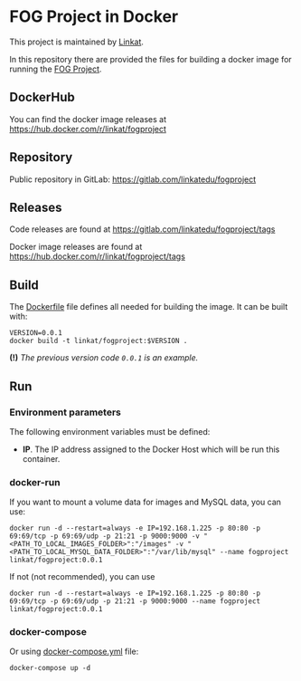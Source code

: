 # FOG Project in Docker

This project is maintained by [Linkat](http://linkat.xtec.cat).

In this repository there are provided the files for building a docker image for running the [FOG Project](https://fogproject.org/).


## DockerHub

You can find the docker image releases at https://hub.docker.com/r/linkat/fogproject


## Repository

Public repository in GitLab: https://gitlab.com/linkatedu/fogproject

## Releases

Code releases are found at https://gitlab.com/linkatedu/fogproject/tags

Docker image releases are found at https://hub.docker.com/r/linkat/fogproject/tags


## Build

The [Dockerfile](https://gitlab.com/linkatedu/fogproject/blob/master/Dockerfile) file defines all needed for building the image. It can be built with:

```
VERSION=0.0.1
docker build -t linkat/fogproject:$VERSION .
```


**(!)** *The previous version code `0.0.1` is an example.*


## Run

### Environment parameters

The following environment variables must be defined:

* **IP**. The IP address assigned to the Docker Host which will be run this container.

### docker-run

If you want to mount a volume data for images and MySQL data, you can use:

```
docker run -d --restart=always -e IP=192.168.1.225 -p 80:80 -p 69:69/tcp -p 69:69/udp -p 21:21 -p 9000:9000 -v "<PATH_TO_LOCAL_IMAGES_FOLDER>":"/images" -v "<PATH_TO_LOCAL_MYSQL_DATA_FOLDER>":"/var/lib/mysql" --name fogproject linkat/fogproject:0.0.1
```

If not (not recommended), you can use

```
docker run -d --restart=always -e IP=192.168.1.225 -p 80:80 -p 69:69/tcp -p 69:69/udp -p 21:21 -p 9000:9000 --name fogproject linkat/fogproject:0.0.1
```

### docker-compose

Or using [docker-compose.yml](https://gitlab.com/linkatedu/fogproject/blob/master/docker-compose.yml) file:

```
docker-compose up -d
```
